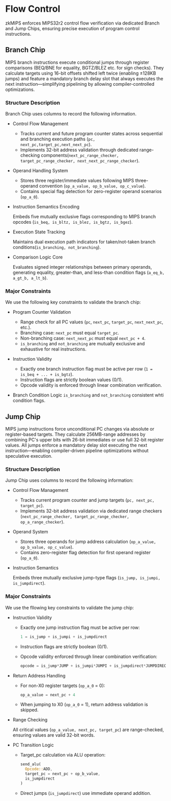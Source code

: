 # Flow Control

zkMIPS enforces MIPS32r2 control flow verification via dedicated Branch and Jump Chips, ensuring precise execution of program control instructions.

 ## Branch Chip

MIPS branch instructions execute conditional jumps through register comparisons (BEQ/BNE for equality, BGTZ/BLEZ etc. for sign checks). They calculate targets using 16-bit offsets shifted left twice (enabling ±128KB jumps) and feature a mandatory branch delay slot that always executes the next instruction—simplifying pipelining by allowing compiler-controlled optimizations. 

### Structure Description
Branch Chip uses columns to record the following information.
- ​Control Flow Management​​
  - Tracks current and future program counter states across sequential and branching execution paths (`pc, next_pc,target_pc,next_next_pc`).
  - Implements 32-bit address validation through dedicated range-checking components(`next_pc_range_checker, target_pc_range_checker, next_next_pc_range_checker`).
- ​Operand Handling System​​
  - Stores three register/immediate values following MIPS three-operand convention (`op_a_value, op_b_value, op_c_value`).
  - Contains special flag detection for zero-register operand scenarios (`op_a_0`).
- ​​Instruction Semantics Encoding​​

  Embeds five mutually exclusive flags corresponding to MIPS branch opcodes (`is_beq, is_bltz, is_blez, is_bgtz, is_bgez`).
- ​Execution State Tracking​​

  Maintains dual execution path indicators for taken/not-taken branch conditions(`is_branching, not_branching`). 
- ​Comparison Logic Core​​

  Evaluates signed integer relationships between primary operands, generating equality, greater-than, and less-than condition flags (`a_eq_b, a_gt_b, a_lt_b`). 

### Major Constraints

We use the following key constraints to validate the branch chip:

- Program Counter Validation

  - Range check for all PC values (`pc`, `next_pc`, `target_pc`, `next_next_pc`, etc.).
  - Branching case: `next_pc` must equal `target_pc`.
  - Non-branching case: `next_next_pc` must equal `next_pc + 4`.
  - `is_branching` and `not_branching` are mutually exclusive and exhaustive for real instructions.

- Instruction Validity
  - Exactly one branch instruction flag must be active per row (`1 = is_beq + ... + is_bgtz`).
  - Instruction flags are strictly boolean values (0/1).
  - Opcode validity is enforced through linear combination verification.

- Branch Condition Logic
  `is_branching` and `not_branching` consistent whti condition flags.

## Jump Chip

MIPS jump instructions force unconditional PC changes via absolute or register-based targets. They calculate 256MB-range addresses by combining PC's upper bits with 26-bit immediates or use full 32-bit register values. All jumps enforce a ​mandatory delay slot executing the next instruction—enabling compiler-driven pipeline optimizations without speculative execution. 

### Structure Description
Jump Chip uses columns to record the following information:

- ​Control Flow Management​​

  - Tracks current program counter and jump targets (`pc, next_pc, target_pc`).
  - Implements 32-bit address validation via dedicated range checkers (`next_pc_range_checker, target_pc_range_checker, op_a_range_checker`).
- ​​Operand System​​
  - Stores three operands for jump address calculation (`op_a_value, op_b_value, op_c_value`).
  - Contains zero-register flag detection for first operand register (`op_a_0`).
- ​​Instruction Semantics​​
  
  Embeds three mutually exclusive jump-type flags (`is_jump, is_jumpi, is_jumpdirect`).

### Major Constraints

We use the fllowing key constraints to validate the jump chip:

- Instruction Validity
  - Exactly one jump instruction flag must be active per row:

    ```rust
    1 = is_jump + is_jumpi + is_jumpdirect
    ```
  - Instruction flags are strictly boolean (0/1).
  - Opcode validity enforced through linear combination verification:
    ```rust
    opcode = is_jump*JUMP + is_jumpi*JUMPI + is_jumpdirect*JUMPDIRECT
    ```
- Return Address Handling
  - For non-X0 register targets (`op_a_0` = 0):
    ```rust
    op_a_value = next_pc + 4
    ```
  - When jumping to X0 (`op_a_0` = 1), return address validation is skipped.
- Range Checking
  
  All critical values (`op_a_value, next_pc, target_pc`) are range-checked, ensuring values are valid 32-bit words.
- PC Transition Logic

  - Target_pc calculation via ALU operation:
    ```rust
    send_alu(
      Opcode::ADD,
      target_pc = next_pc + op_b_value, 
      is_jumpdirect
    )
    ```
  - Direct jumps (`is_jumpdirect`) use immediate operand addition.

